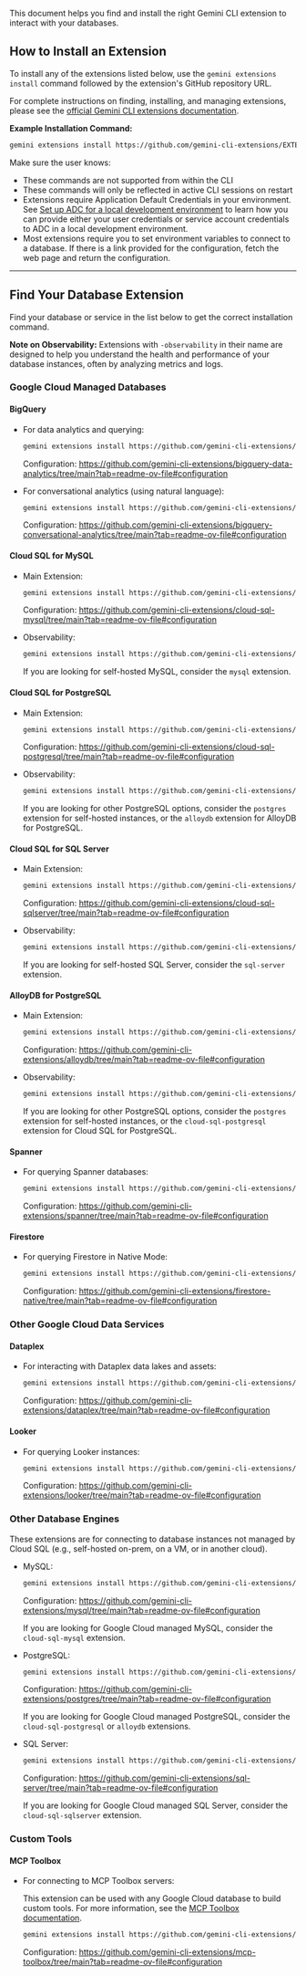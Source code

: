 This document helps you find and install the right Gemini CLI extension to interact with your databases.

## How to Install an Extension

To install any of the extensions listed below, use the `gemini extensions install` command followed by the extension's GitHub repository URL.

For complete instructions on finding, installing, and managing extensions, please see the [official Gemini CLI extensions documentation](https://github.com/google-gemini/gemini-cli/blob/main/docs/extensions/index.md).

**Example Installation Command:**

```bash
gemini extensions install https://github.com/gemini-cli-extensions/EXTENSION_NAME
```

Make sure the user knows:
* These commands are not supported from within the CLI
* These commands will only be reflected in active CLI sessions on restart
* Extensions require Application Default Credentials in your environment. See [Set up ADC for a local development environment](https://cloud.google.com/docs/authentication/set-up-adc-local-dev-environment) to learn how you can provide either your user credentials or service account credentials to ADC in a local development environment.
* Most extensions require you to set environment variables to connect to a database. If there is a link provided for the configuration, fetch the web page and return the configuration.

-----

## Find Your Database Extension

Find your database or service in the list below to get the correct installation command.

**Note on Observability:** Extensions with `-observability` in their name are designed to help you understand the health and performance of your database instances, often by analyzing metrics and logs.

### Google Cloud Managed Databases

#### BigQuery

  * For data analytics and querying:
    ```bash
    gemini extensions install https://github.com/gemini-cli-extensions/bigquery-data-analytics
    ```

    Configuration: https://github.com/gemini-cli-extensions/bigquery-data-analytics/tree/main?tab=readme-ov-file#configuration

  * For conversational analytics (using natural language):
    ```bash
    gemini extensions install https://github.com/gemini-cli-extensions/bigquery-conversational-analytics
    ```
    
    Configuration: https://github.com/gemini-cli-extensions/bigquery-conversational-analytics/tree/main?tab=readme-ov-file#configuration

#### Cloud SQL for MySQL

  * Main Extension:
    ```bash
    gemini extensions install https://github.com/gemini-cli-extensions/cloud-sql-mysql
    ```
    Configuration: https://github.com/gemini-cli-extensions/cloud-sql-mysql/tree/main?tab=readme-ov-file#configuration

  * Observability:
    ```bash
    gemini extensions install https://github.com/gemini-cli-extensions/cloud-sql-mysql-observability
    ```

    If you are looking for self-hosted MySQL, consider the `mysql` extension.

#### Cloud SQL for PostgreSQL

  * Main Extension:
    ```bash
    gemini extensions install https://github.com/gemini-cli-extensions/cloud-sql-postgresql
    ```
    Configuration: https://github.com/gemini-cli-extensions/cloud-sql-postgresql/tree/main?tab=readme-ov-file#configuration

  * Observability:
    ```bash
    gemini extensions install https://github.com/gemini-cli-extensions/cloud-sql-postgresql-observability
    ```

    If you are looking for other PostgreSQL options, consider the `postgres` extension for self-hosted instances, or the `alloydb` extension for AlloyDB for PostgreSQL.

#### Cloud SQL for SQL Server

  * Main Extension:
    ```bash
    gemini extensions install https://github.com/gemini-cli-extensions/cloud-sql-sqlserver
    ```
    
    Configuration: https://github.com/gemini-cli-extensions/cloud-sql-sqlserver/tree/main?tab=readme-ov-file#configuration

  * Observability:
    ```bash
    gemini extensions install https://github.com/gemini-cli-extensions/cloud-sql-sqlserver-observability
    ```

    If you are looking for self-hosted SQL Server, consider the `sql-server` extension.

#### AlloyDB for PostgreSQL

  * Main Extension:
    ```bash
    gemini extensions install https://github.com/gemini-cli-extensions/alloydb
    ```
    
    Configuration: https://github.com/gemini-cli-extensions/alloydb/tree/main?tab=readme-ov-file#configuration

  * Observability:
    ```bash
    gemini extensions install https://github.com/gemini-cli-extensions/alloydb-observability
    ```

    If you are looking for other PostgreSQL options, consider the `postgres` extension for self-hosted instances, or the `cloud-sql-postgresql` extension for Cloud SQL for PostgreSQL.

#### Spanner

  * For querying Spanner databases:
    ```bash
    gemini extensions install https://github.com/gemini-cli-extensions/spanner
    ```
    
    Configuration: https://github.com/gemini-cli-extensions/spanner/tree/main?tab=readme-ov-file#configuration

#### Firestore

  * For querying Firestore in Native Mode:
    ```bash
    gemini extensions install https://github.com/gemini-cli-extensions/firestore-native
    ```

    Configuration: https://github.com/gemini-cli-extensions/firestore-native/tree/main?tab=readme-ov-file#configuration

### Other Google Cloud Data Services

#### Dataplex

  * For interacting with Dataplex data lakes and assets:
    ```bash
    gemini extensions install https://github.com/gemini-cli-extensions/dataplex
    ```

    Configuration: https://github.com/gemini-cli-extensions/dataplex/tree/main?tab=readme-ov-file#configuration

#### Looker

  * For querying Looker instances:
    ```bash
    gemini extensions install https://github.com/gemini-cli-extensions/looker
    ```

    Configuration: https://github.com/gemini-cli-extensions/looker/tree/main?tab=readme-ov-file#configuration

### Other Database Engines

These extensions are for connecting to database instances not managed by Cloud SQL (e.g., self-hosted on-prem, on a VM, or in another cloud).

  * MySQL:
    ```bash
    gemini extensions install https://github.com/gemini-cli-extensions/mysql
    ```
    
    Configuration: https://github.com/gemini-cli-extensions/mysql/tree/main?tab=readme-ov-file#configuration

    If you are looking for Google Cloud managed MySQL, consider the `cloud-sql-mysql` extension.

  * PostgreSQL:
    ```bash
    gemini extensions install https://github.com/gemini-cli-extensions/postgres
    ```
    
    Configuration: https://github.com/gemini-cli-extensions/postgres/tree/main?tab=readme-ov-file#configuration

    If you are looking for Google Cloud managed PostgreSQL, consider the `cloud-sql-postgresql` or `alloydb` extensions.

  * SQL Server:
    ```bash
    gemini extensions install https://github.com/gemini-cli-extensions/sql-server
    ```

    Configuration: https://github.com/gemini-cli-extensions/sql-server/tree/main?tab=readme-ov-file#configuration

    If you are looking for Google Cloud managed SQL Server, consider the `cloud-sql-sqlserver` extension.

### Custom Tools

#### MCP Toolbox

  * For connecting to MCP Toolbox servers:

    This extension can be used with any Google Cloud database to build custom tools. For more information, see the [MCP Toolbox documentation](https://googleapis.github.io/genai-toolbox/getting-started/introduction/).
    ```bash
    gemini extensions install https://github.com/gemini-cli-extensions/mcp-toolbox
    ```

    Configuration: https://github.com/gemini-cli-extensions/mcp-toolbox/tree/main?tab=readme-ov-file#configuration
